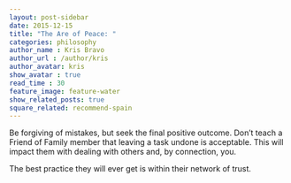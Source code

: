 ```yaml
---
layout: post-sidebar
date: 2015-12-15
title: "The Are of Peace: "
categories: philosophy
author_name : Kris Bravo
author_url : /author/kris
author_avatar: kris
show_avatar : true
read_time : 30
feature_image: feature-water
show_related_posts: true
square_related: recommend-spain
---
```


Be forgiving of mistakes, but seek the final positive outcome. Don’t teach a Friend of Family member that leaving a task undone is acceptable. This will impact them with dealing with others and, by connection, you.

The best practice they will ever get is within their network of trust.
